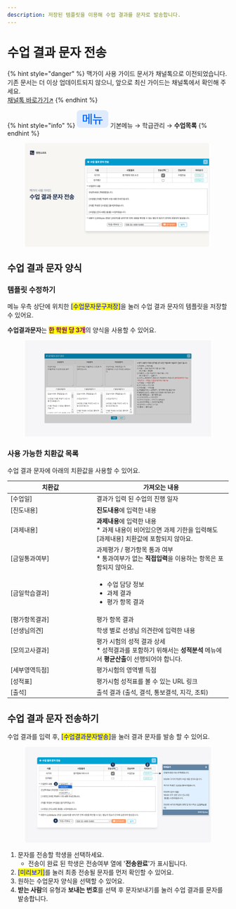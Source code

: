 ```yaml
---
description: 저장된 템플릿을 이용해 수업 결과를 문자로 발송합니다.
---
```


# 수업 결과 문자 전송

{% hint style="danger" %}
맥가이 사용 가이드 문서가 채널톡으로 이전되었습니다.\
기존 문서는 더 이상 업데이트되지 않으니, 앞으로 최신 가이드는 채널톡에서 확인해 주세요.\
[채널톡 바로가기↗](https://docs.channel.io/macgai-guide/ko/articles/send-reuslt-class-6be1bef5)
{% endhint %}

{% hint style="info" %}
![](../../.gitbook/assets/chip_menuonly.svg) 기본메뉴 → 학급관리 → **수업목록**
{% endhint %}

<figure><img src="../../.gitbook/assets/image (253).png" alt=""><figcaption></figcaption></figure>

## 수업 결과 문자 양식

### 템플릿 수정하기

메뉴 우측 상단에 위치한 <mark style="color:blue;">\[수업문자문구저장]</mark>을 눌러 수업 결과 문자의 템플릿을 저장할 수 있어요. &#x20;

**수업결과문자**는 <mark style="color:purple;">**한 학원 당 3개**</mark>의 양식을 사용할 수 있어요.

<figure><img src="../../.gitbook/assets/image (482).png" alt=""><figcaption></figcaption></figure>

### 사용 가능한 치환값 목록

수업 결과 문자에 아래의 치환값을 사용할 수 있어요.

<table><thead><tr><th width="182">치환값</th><th>가져오는 내용</th></tr></thead><tbody><tr><td>[수업일]</td><td>결과가 입력 된 수업의 진행 일자</td></tr><tr><td>[진도내용]</td><td><strong>진도내용</strong>에 입력한 내용</td></tr><tr><td>[과제내용]</td><td><strong>과제내용</strong>에 입력한 내용<br>* 과제 내용이 비어있으면 과제 기한을 입력해도 [과제내용] 치환값에 포함되지 않아요.</td></tr><tr><td>[금일통과여부]</td><td>과제평가 / 평가항목 통과 여부<br>* 통과여부가 없는 <strong>직접입력</strong>을 이용하는 항목은 포함되지 않아요.</td></tr><tr><td>[금일학습결과]</td><td><ul><li>수업 담당 정보</li><li>과제 결과</li><li>평가 항목 결과</li></ul></td></tr><tr><td>[평가항목결과]</td><td>평가 항목 결과</td></tr><tr><td>[선생님의견]</td><td>학생 별로 선생님 의견란에 입력한 내용</td></tr><tr><td>[모의고사결과]</td><td>평가 시험의 성적 결과 상세<br>* 성적결과를 포함하기 위해서는 <strong>성적분석</strong> 메뉴에서 <strong>평균산출</strong>이 선행되어야 합니다.</td></tr><tr><td>[세부영역득점]</td><td>평가시험의 영역별 득점</td></tr><tr><td>[성적표]</td><td>평가시험 성적표를 볼 수 있는 URL 링크</td></tr><tr><td>[출석]</td><td>출석 결과 (출석, 결석, 통보결석, 지각, 조퇴)</td></tr></tbody></table>

## 수업 결과 문자 전송하기

수업 결과를 입력 후, <mark style="color:blue;">\[수업결과문자발송]</mark>을 눌러 결과 문자를 발송 할 수 있어요. &#x20;

<figure><img src="../../.gitbook/assets/image (483).png" alt=""><figcaption></figcaption></figure>

1. 문자를 전송할 학생을 선택하세요.&#x20;
   * 전송이 완료 된 학생은 전송여부 열에 '**전송완료**'가 표시됩니다.
2. <mark style="color:blue;">\[미리보기]</mark>를 눌러 최종 전송될 문자를 먼저 확인할 수 있어요.
3. 원하는 수업문자 양식을 선택할 수 있어요.
4. **받는 사람**의 유형과 **보내는 번호**를 선택 후 문자보내기를 눌러 수업 결과를 문자를 발송합니다.

